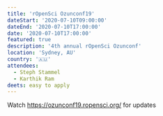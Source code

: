 ```yaml
---
title: 'rOpenSci Ozunconf19'
dateStart: '2020-07-10T09:00:00'
dateEnd: '2020-07-10T17:00:00'
date: '2020-07-10T17:00:00'
featured: true
description: '4th annual rOpenSci Ozunconf'
location: 'Sydney, AU'
country: '🇦🇺'
attendees:
  - Steph Stammel
  - Karthik Ram
deets: easy to apply
---
```

Watch https://ozunconf19.ropensci.org/ for updates
